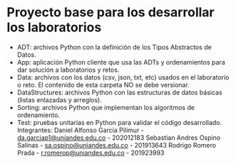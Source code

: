 # Proyecto base para los desarrollar los laboratorios

*	ADT: archivos Python con la definición de los Tipos Abstractos de Datos.
*	App: aplicación Python cliente que usa las ADTs y ordenamientos para dar solución a laboratorios y retos.
*	Data: archivos con los datos (csv, json, txt, etc) usados en el laboratorio o reto. El contenido de esta carpeta NO se debe versionar.
*	DataStructures: archivos Python con las estructuras de datos básicas (listas enlazadas y arreglos).
*	Sorting: archivos Python que implementan los algoritmos de ordenamiento.
*	Test: pruebas unitarias en Python para validar el código desarrollado.
Integrantes:
Daniel Alfonso Garcia Pilimur - da.garciap1@uniandes.edu.co - 202012183
Sebastian Andres Ospino Salinas - sa.ospino@uniandes.edu.co - 201913643
Rodrigo Romero Prada - r.romerop@uniandes.edu.co - 201923993

     

